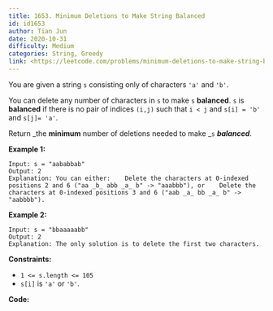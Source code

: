 ```yaml
---
title: 1653. Minimum Deletions to Make String Balanced
id: id1653
author: Tian Jun
date: 2020-10-31
difficulty: Medium
categories: String, Greedy
link: <https://leetcode.com/problems/minimum-deletions-to-make-string-balanced/description/>
---
```


You are given a string `s` consisting only of characters `'a'` and `'b'`​​​​.

You can delete any number of characters in `s` to make `s` **balanced**. `s`
is **balanced** if there is no pair of indices `(i,j)` such that `i < j` and
`s[i] = 'b'` and `s[j]= 'a'`.

Return _the **minimum** number of deletions needed to make _`s`
_**balanced**_.



**Example 1:**
            
	Input: s = "aababbab"    
	Output: 2    
	Explanation: You can either:    Delete the characters at 0-indexed positions 2 and 6 ("aa _b_ abb _a_ b" -> "aaabbb"), or    Delete the characters at 0-indexed positions 3 and 6 ("aab _a_ bb _a_ b" -> "aabbbb").    

**Example 2:**
            
	Input: s = "bbaaaaabb"    
	Output: 2    
	Explanation: The only solution is to delete the first two characters.    



**Constraints:**

  * `1 <= s.length <= 105`
  * `s[i]` is `'a'` or `'b'`​​.


**Code:**

